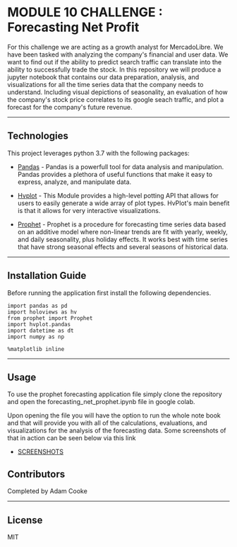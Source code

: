 # MODULE 10 CHALLENGE : Forecasting Net Profit

For this challenge we are acting as a growth analyst for MercadoLibre. We have been tasked with analyzing the company's financial and user data. We want to find out if the ability to predict search traffic can translate into the ability to successfully trade the stock. In this repository we will produce a jupyter notebook that contains our data preparation, analysis, and visualizations for all the time series data that the company needs to understand. Including visual depictions of seasonality, an evaluation of how the company's stock price correlates to its google seach traffic, and plot a forecast for the company's future revenue.

---

## Technologies

This project leverages python 3.7 with the following packages:

* [Pandas](https://github.com/google/pandas) - Pandas is a powerfull tool for data analysis and manipulation. Pandas provides a plethora of useful functions that make it easy to express, analyze, and manipulate data.

* [Hvplot](https://github.com/google/hvplot) - This Module provides a high-level potting API that allows for users to easily generate a wide array of plot types. HvPlot's main benefit is that it allows for very interactive visualizations.

* [Prophet](https://facebook.github.io/prophet/) - Prophet is a procedure for forecasting time series data based on an additive model where non-linear trends are fit with yearly, weekly, and daily seasonality, plus holiday effects. It works best with time series that have strong seasonal effects and several seasons of historical data.



---

## Installation Guide

Before running the application first install the following dependencies.

```
import pandas as pd
import holoviews as hv
from prophet import Prophet
import hvplot.pandas
import datetime as dt
import numpy as np

%matplotlib inline

```

---

## Usage

To use the prophet forecasting application file simply clone the repository and open the forecasting_net_prophet.ipynb file in google colab.

Upon opening the file you will have the option to run the whole note book and that will provide you with all of the calculations, evaluations, and visualizations for the analysis of the forecasting data. Some screenshots of that in action can be seen below via this link

* [SCREENSHOTS](https://github.com/AdamCooke22/module_11/tree/main/screenshots) 

## Contributors

Completed by Adam Cooke

---

## License

MIT
